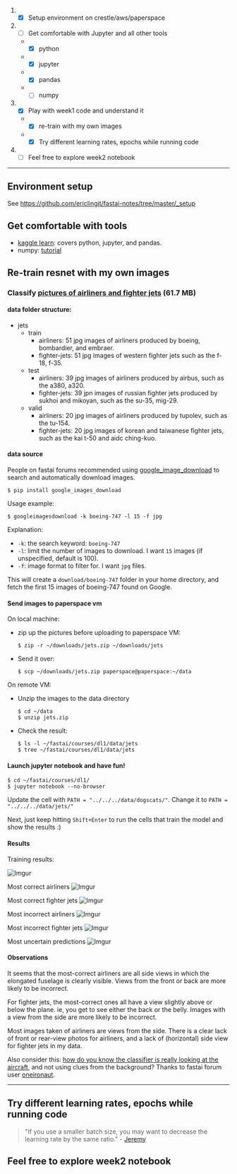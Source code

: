 1. - [x] Setup environment on crestle/aws/paperspace
1. - [ ] Get comfortable with Jupyter and all other tools
    * - [x] python
    * - [x] jupyter
    * - [x] pandas
    * - [ ] numpy
1. - [x] Play with week1 code and understand it
    * - [x] re-train with my own images
    * - [x] Try different learning rates, epochs while running code
1. - [ ] Feel free to explore week2 notebook

---

## Environment setup
See https://github.com/ericlingit/fastai-notes/tree/master/_setup

## Get comfortable with tools
- [kaggle learn](https://www.kaggle.com/learn/overview): covers python, jupyter, and pandas.
- numpy: [tutorial](https://github.com/jamesdietle/fastaipart1v2/blob/master/Tutorials/NumpyTutorial.ipynb)

## Re-train resnet with my own images
### Classify [pictures of airliners and fighter jets](https://www.dropbox.com/s/o8ek1idxpqm5vd1/jets.zip?dl=0) (61.7 MB)
#### data folder structure:
- jets
    - train
        - airliners: 51 jpg images of airliners produced by boeing, bombardier, and embraer.
        - fighter-jets: 51 jpg images of western fighter jets such as the f-18, f-35.
    - test
        - airliners: 39 jpg images of airliners produced by airbus, such as the a380, a320.
        - fighter-jets: 39 jpn images of russian fighter jets produced by sukhoi and mikoyan, such as the su-35, mig-29.
    - valid
        - airliners: 20 jpg images of airliners produced by tupolev, such as the tu-154.
        - fighter-jets: 20 jpg images of korean and taiwanese fighter jets, such as the kai t-50 and aidc ching-kuo.

#### data source
People on fastai forums recommended using [google_image_download](https://github.com/hardikvasa/google-images-download) to search and automatically download images.

`$ pip install google_images_download`

Usage example:

`$ googleimagesdownload -k boeing-747 -l 15 -f jpg`

Explanation:
- `-k`: the search keyword: `boeing-747`
- `-l`: limit the number of images to download. I want `15` images (if unspecified, default is 100).
- `-f`: image format to filter for. I want `jpg` files.

This will create a `download/boeing-747` folder in your home directory, and fetch the first 15 images of boeing-747 found on Google.

#### Send images to paperspace vm
On local machine:
- zip up the pictures before uploading to paperspace VM:
    ```
    $ zip -r ~/downloads/jets.zip ~/downloads/jets
    ```
- Send it over:
    ```
    $ scp ~/downloads/jets.zip paperspace@paperspace:~/data
    ```

On remote VM:
- Unzip the images to the data directory
    ```
    $ cd ~/data
    $ unzip jets.zip
    ```
- Check the result:
    ```
    $ ls -l ~/fastai/courses/dl1/data/jets 
    $ tree ~/fastai/courses/dl1/data/jets
    ```

#### Launch jupyter notebook and have fun!
```
$ cd ~/fastai/courses/dl1/
$ jupyter notebook --no-browser
```

Update the cell with `PATH = "../../../data/dogscats/"`. Change it to `PATH = "../../../data/jets/"`

Next, just keep hitting `Shift+Enter` to run the cells that train the model and show the results :)

#### Results
Training results:

![Imgur](https://i.imgur.com/IKTmBA1.png)

Most correct airliners
![Imgur](https://i.imgur.com/10ZCyWP.png)

Most correct fighter jets
![Imgur](https://i.imgur.com/qHnpQNT.png)

Most incorrect airliners
![Imgur](https://i.imgur.com/DvjQ8J5.png)

Most incorrect fighter jets
![Imgur](https://i.imgur.com/W6v1KGB.png)

Most uncertain predictions
![Imgur](https://i.imgur.com/AErdGgX.png)

#### Observations
It seems that the most-correct airliners are all side views in which the elongated fuselage is clearly visible. Views from the front or back are more likely to be incorrect.

For fighter jets, the most-correct ones all have a view slightly above or below the plane. ie, you get to see either the back or the belly. Images with a view from the side are more likely to be incorrect.

Most images taken of airliners are views from the side. There is a clear lack of front or rear-view photos for airliners, and a lack of (horizontal) side view for fighter jets in my data.

Also consider this: [how do you know the classifier is really looking at the aircraft](https://towardsdatascience.com/how-to-spot-data-leakage-thanks-to-heat-maps-81a25f5331eb), and not using clues from the background? Thanks to fastai forum user [oneironaut](https://forums.fast.ai/t/lesson-1-homework-airliners-vs-fighter-jets/34571/4?u=ericlin).

---

## Try different learning rates, epochs while running code
> "If you use a smaller batch size, you may want to decrease the learning rate by the same ratio." - [Jeremy](https://forums.fast.ai/t/wiki-lesson-1/9398/5)



## Feel free to explore week2 notebook